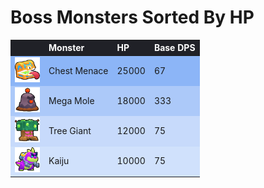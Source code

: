 # Boss Monsters Sorted By HP

<style>
    .heatMapMBOSS {
        width: 100%;
        text-align: left;
    }
    .heatMapMBOSS th {
        word-wrap: break-word;
        text-align: left;
        color: white;
        background: #202127;
    }
    .heatMapMBOSS tr:nth-child(1) { background: rgba(66, 133, 244, 0.60); }
    .heatMapMBOSS tr:nth-child(2) { background: rgba(66, 133, 244, 0.43); }
    .heatMapMBOSS tr:nth-child(3) { background: rgba(66, 133, 244, 0.29); }
    .heatMapMBOSS tr:nth-child(4) { background: rgba(66, 133, 244, 0.24); }
</style>

<div class="heatMapMBOSS">

|   | Monster | HP | Base DPS | 
| -- | -- | -- | -- |
| <img src="../assets/sb_enemies_2_chest-menace.png"  width="40" height="40" /> | Chest Menace | 25000 | 67 |
| <img src="../assets/sb_enemies_2_mega-mole.png"  width="40" height="40" /> | Mega Mole | 18000 | 333 |
| <img src="../assets/sb_enemies_2_tree-giant.png"  width="40" height="40" /> | Tree Giant | 12000 | 75 |
| <img src="../assets/sb_enemies_2_kaiju.png"  width="40" height="40" /> | Kaiju | 10000 | 75 |

</div>